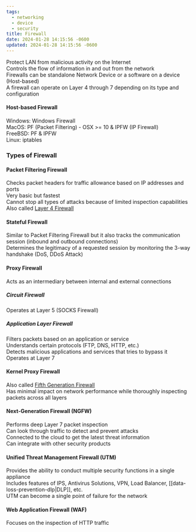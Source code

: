 ```yaml
---
tags:
  - networking
  - device
  - security
title: Firewall
date: 2024-01-28 14:15:56 -0600
updated: 2024-01-28 14:15:56 -0600
---
```


Protect LAN from malicious activity on the Internet  
Controls the flow of information in and out from the network    
Firewalls can be standalone Network Device or a software on a device (Host-based)    
A firewall can operate on Layer 4 through 7 depending on its type and configuration

#### Host-based Firewall
Windows: Windows Firewall  
MacOS: PF (Packet Filtering) - OSX >= 10 & IPFW (IP Firewall)  
FreeBSD: PF & IPFW  
Linux: iptables

### Types of Firewall

#### Packet Filtering Firewall
Checks packet headers for traffic allowance based on IP addresses and ports  
Very basic but fastest  
Cannot stop all types of attacks because of limited inspection capabilities  
Also called <u>Layer 4 Firewall</u>

#### Stateful Firewall
Similar to Packet Filtering Firewall but it also tracks the communication session (inbound and outbound connections)  
Determines the legitimacy of a requested session by monitoring the 3-way handshake (DoS, DDoS Attack)

#### Proxy Firewall
Acts as an intermediary between internal and external connections  

##### Circuit Firewall
Operates at Layer 5 (SOCKS Firewall)  

##### Application Layer Firewall
Filters packets based on an application or service  
Understands certain protocols (FTP, DNS, HTTP, etc.)  
Detects malicious applications and services that tries to bypass it  
Operates at Layer 7

#### Kernel Proxy Firewall
Also called <u>Fifth Generation Firewall</u>  
Has minimal impact on network performance while thoroughly inspecting packets across all layers

#### Next-Generation Firewall (NGFW)
Performs deep Layer 7 packet inspection  
Can look through traffic to detect and prevent attacks  
Connected to the cloud to get the latest threat information  
Can integrate with other security products

#### Unified Threat Management Firewall (UTM)
Provides the ability to conduct multiple security functions in a single appliance  
Includes features of IPS, Antivirus Solutions, VPN, Load Balancer, [[data-loss-prevention-dlp|DLP]], etc.  
UTM can become a single point of failure for the network

#### Web Application Firewall (WAF)
Focuses on the inspection of HTTP traffic
